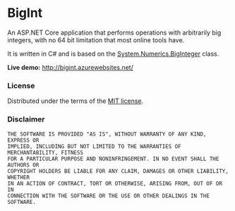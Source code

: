 # BigInt

An ASP.NET Core application that performs operations with arbitrarily big integers, with no 64 bit limitation that most online tools have.

It is written in C# and is based on the [System.Numerics.BigInteger](https://msdn.microsoft.com/en-us/library/system.numerics.biginteger.aspx) class.

**Live demo:** http://bigint.azurewebsites.net/

### License

Distributed under the terms of the [MIT license](https://opensource.org/licenses/MIT).

### Disclaimer

```
THE SOFTWARE IS PROVIDED "AS IS", WITHOUT WARRANTY OF ANY KIND, EXPRESS OR 
IMPLIED, INCLUDING BUT NOT LIMITED TO THE WARRANTIES OF MERCHANTABILITY, FITNESS
FOR A PARTICULAR PURPOSE AND NONINFRINGEMENT. IN NO EVENT SHALL THE AUTHORS OR
COPYRIGHT HOLDERS BE LIABLE FOR ANY CLAIM, DAMAGES OR OTHER LIABILITY, WHETHER
IN AN ACTION OF CONTRACT, TORT OR OTHERWISE, ARISING FROM, OUT OF OR IN
CONNECTION WITH THE SOFTWARE OR THE USE OR OTHER DEALINGS IN THE SOFTWARE.
```
